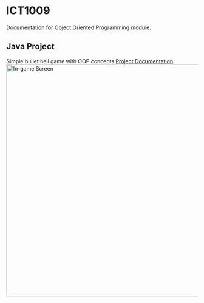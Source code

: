 # ICT1009
Documentation for Object Oriented Programming module. 

## Java Project 
Simple bullet hell game with OOP concepts
[Project Documentation](https://github.com/sgtechICT1009/ict1009-team63-2021/blob/main/docs/Projectdes.md)
<img width="610" alt="In-game Screen" src="https://user-images.githubusercontent.com/26267783/109409992-1063c880-79d2-11eb-9e78-1af0bee118c0.png">


